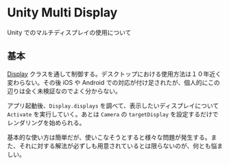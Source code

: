 # Unity Multi Display

Unity でのマルチディスプレイの使用について

## 基本

[Display](https://docs.unity3d.com/6000.0/Documentation/ScriptReference/Display.html) クラスを通して制御する。デスクトップにおける使用方法は１０年近く変わらない。その後 iOS や Android での対応が付け足されたが、個人的にこの辺りは全く未検証なのでよく分からない。

アプリ起動後、`Display.displays` を調べて、表示したいディスプレイについて `Activate` を実行していく。あとは `Camera` の `targetDisplay` を設定するだけでレンダリングを始められる。

基本的な使い方は簡単だが、使いこなそうとすると様々な問題が発生する。また、それに対する解法が必ずしも用意されているとは限らないのが、何とも悩ましい。
